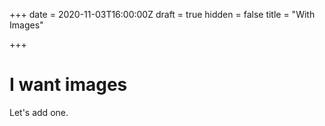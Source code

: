 +++
date = 2020-11-03T16:00:00Z
draft = true
hidden = false
title = "With Images"

+++
# I want images

Let's add one.